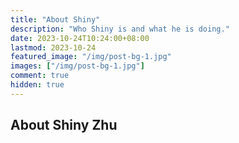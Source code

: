 ```yaml
---
title: "About Shiny"
description: "Who Shiny is and what he is doing."
date: 2023-10-24T10:24:00+08:00
lastmod: 2023-10-24
featured_image: "/img/post-bg-1.jpg"
images: ["/img/post-bg-1.jpg"]
comment: true
hidden: true
---
```


## About Shiny Zhu
